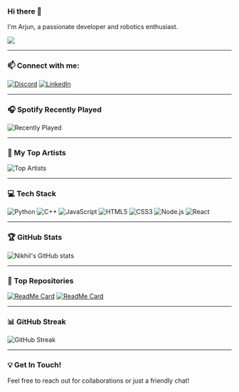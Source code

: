 ### Hi there 👋

I'm Arjun, a passionate developer and robotics enthusiast.

![](https://komarev.com/ghpvc/?username=raorjun&style=flat-square&base=27)

---

### 📫 Connect with me:

[![Discord](https://img.shields.io/badge/Discord-7289DA?style=for-the-badge&logo=discord&logoColor=white)](https://discord.com/users/imnotarjun) [![LinkedIn](https://img.shields.io/badge/LinkedIn-0077B5?style=for-the-badge&logo=linkedin&logoColor=white)](https://www.linkedin.com/in/rao-arjun/)

---

### 🎧 Spotify Recently Played

<!-- Replace with your own data using a tool or API -->
![Recently Played](https://spotify-recently-played-readme.vercel.app/api?user=your-spotify-username)

---

### 🎵 My Top Artists

<!-- Replace with your own data using a tool or API -->
![Top Artists](https://spotify-github-profile.vercel.app/api/top-artists)

---

### 💻 Tech Stack

![Python](https://img.shields.io/badge/Python-3776AB?style=for-the-badge&logo=python&logoColor=white)
![C++](https://img.shields.io/badge/C++-00599C?style=for-the-badge&logo=cplusplus&logoColor=white)
![JavaScript](https://img.shields.io/badge/JavaScript-F7DF1E?style=for-the-badge&logo=javascript&logoColor=black)
![HTML5](https://img.shields.io/badge/HTML5-E34F26?style=for-the-badge&logo=html5&logoColor=white)
![CSS3](https://img.shields.io/badge/CSS3-1572B6?style=for-the-badge&logo=css3&logoColor=white)
![Node.js](https://img.shields.io/badge/Node.js-339933?style=for-the-badge&logo=nodedotjs&logoColor=white)
![React](https://img.shields.io/badge/React-61DAFB?style=for-the-badge&logo=react&logoColor=black)

---

### 🏆 GitHub Stats

![Nikhil's GitHub stats](https://github-readme-stats.vercel.app/api?username=your-github-username&show_icons=true&theme=radical)

---

### 🌟 Top Repositories

[![ReadMe Card](https://github-readme-stats.vercel.app/api/pin/?username=your-github-username&repo=your-repo&theme=radical)](https://github.com/your-github-username/your-repo)
[![ReadMe Card](https://github-readme-stats.vercel.app/api/pin/?username=your-github-username&repo=your-repo&theme=radical)](https://github.com/your-github-username/your-repo)

---

### 📊 GitHub Streak

![GitHub Streak](https://github-readme-streak-stats.herokuapp.com/?user=your-github-username&theme=radical)

---

### 💡 Get In Touch!

Feel free to reach out for collaborations or just a friendly chat!


